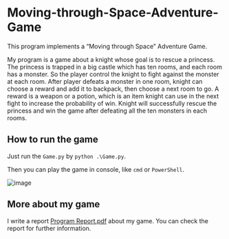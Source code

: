 # Moving-through-Space-Adventure-Game
This program implements a “Moving through Space” Adventure Game.

My program is a game about a knight whose goal is to rescue a princess. The princess is trapped in a big castle which has ten rooms, and each room has a monster. So the player control the knight to fight against the monster at each room. After player defeats a monster in one room, knight can choose a reward and add it to backpack, then choose a next room to go. A reward is a weapon or a potion, which is an item knight can use in the next fight to increase the probability of win. Knight will successfully rescue the princess and win the game after defeating all the ten monsters in each rooms.

## How to run the game
Just run the `Game.py` by `python .\Game.py`.

Then you can play the game in console, like `cmd` or `PowerShell`.


![image](https://github.com/BoHu-sussex/Moving-through-Space-Adventure-Game/assets/150455447/e66f9f7a-2857-461a-acec-74e1e14a6ff4)


## More about my game

I write a report [Program Report.pdf](https://github.com/BoHu-sussex/Moving-through-Space-Adventure-Game/files/15048150/Program.Report.pdf) about my game. You can check the report for further information.

